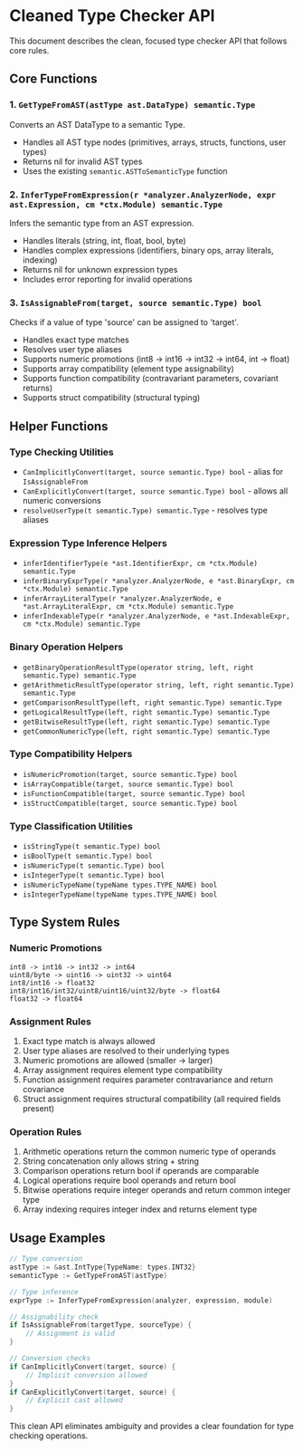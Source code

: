 # Cleaned Type Checker API

This document describes the clean, focused type checker API that follows core rules.

## Core Functions

### 1. `GetTypeFromAST(astType ast.DataType) semantic.Type`
Converts an AST DataType to a semantic Type.
- Handles all AST type nodes (primitives, arrays, structs, functions, user types)
- Returns nil for invalid AST types
- Uses the existing `semantic.ASTToSemanticType` function

### 2. `InferTypeFromExpression(r *analyzer.AnalyzerNode, expr ast.Expression, cm *ctx.Module) semantic.Type`
Infers the semantic type from an AST expression.
- Handles literals (string, int, float, bool, byte)
- Handles complex expressions (identifiers, binary ops, array literals, indexing)
- Returns nil for unknown expression types
- Includes error reporting for invalid operations

### 3. `IsAssignableFrom(target, source semantic.Type) bool`
Checks if a value of type 'source' can be assigned to 'target'.
- Handles exact type matches
- Resolves user type aliases
- Supports numeric promotions (int8 -> int16 -> int32 -> int64, int -> float)
- Supports array compatibility (element type assignability)
- Supports function compatibility (contravariant parameters, covariant returns)
- Supports struct compatibility (structural typing)

## Helper Functions

### Type Checking Utilities
- `CanImplicitlyConvert(target, source semantic.Type) bool` - alias for `IsAssignableFrom`
- `CanExplicitlyConvert(target, source semantic.Type) bool` - allows all numeric conversions
- `resolveUserType(t semantic.Type) semantic.Type` - resolves type aliases

### Expression Type Inference Helpers
- `inferIdentifierType(e *ast.IdentifierExpr, cm *ctx.Module) semantic.Type`
- `inferBinaryExprType(r *analyzer.AnalyzerNode, e *ast.BinaryExpr, cm *ctx.Module) semantic.Type`
- `inferArrayLiteralType(r *analyzer.AnalyzerNode, e *ast.ArrayLiteralExpr, cm *ctx.Module) semantic.Type`
- `inferIndexableType(r *analyzer.AnalyzerNode, e *ast.IndexableExpr, cm *ctx.Module) semantic.Type`

### Binary Operation Helpers
- `getBinaryOperationResultType(operator string, left, right semantic.Type) semantic.Type`
- `getArithmeticResultType(operator string, left, right semantic.Type) semantic.Type`
- `getComparisonResultType(left, right semantic.Type) semantic.Type`
- `getLogicalResultType(left, right semantic.Type) semantic.Type`
- `getBitwiseResultType(left, right semantic.Type) semantic.Type`
- `getCommonNumericType(left, right semantic.Type) semantic.Type`

### Type Compatibility Helpers
- `isNumericPromotion(target, source semantic.Type) bool`
- `isArrayCompatible(target, source semantic.Type) bool`
- `isFunctionCompatible(target, source semantic.Type) bool`
- `isStructCompatible(target, source semantic.Type) bool`

### Type Classification Utilities
- `isStringType(t semantic.Type) bool`
- `isBoolType(t semantic.Type) bool`
- `isNumericType(t semantic.Type) bool`
- `isIntegerType(t semantic.Type) bool`
- `isNumericTypeName(typeName types.TYPE_NAME) bool`
- `isIntegerTypeName(typeName types.TYPE_NAME) bool`

## Type System Rules

### Numeric Promotions
```
int8 -> int16 -> int32 -> int64
uint8/byte -> uint16 -> uint32 -> uint64
int8/int16 -> float32
int8/int16/int32/uint8/uint16/uint32/byte -> float64
float32 -> float64
```

### Assignment Rules
1. Exact type match is always allowed
2. User type aliases are resolved to their underlying types
3. Numeric promotions are allowed (smaller -> larger)
4. Array assignment requires element type compatibility
5. Function assignment requires parameter contravariance and return covariance
6. Struct assignment requires structural compatibility (all required fields present)

### Operation Rules
1. Arithmetic operations return the common numeric type of operands
2. String concatenation only allows string + string
3. Comparison operations return bool if operands are comparable
4. Logical operations require bool operands and return bool
5. Bitwise operations require integer operands and return common integer type
6. Array indexing requires integer index and returns element type

## Usage Examples

```go
// Type conversion
astType := &ast.IntType{TypeName: types.INT32}
semanticType := GetTypeFromAST(astType)

// Type inference
exprType := InferTypeFromExpression(analyzer, expression, module)

// Assignability check
if IsAssignableFrom(targetType, sourceType) {
    // Assignment is valid
}

// Conversion checks
if CanImplicitlyConvert(target, source) {
    // Implicit conversion allowed
}
if CanExplicitlyConvert(target, source) {
    // Explicit cast allowed
}
```

This clean API eliminates ambiguity and provides a clear foundation for type checking operations.
